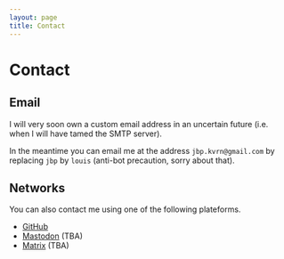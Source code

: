 ```yaml
---
layout: page
title: Contact
---
```


# Contact

## Email

I will very soon own a custom email address in an uncertain future (i.e. when I will have tamed the SMTP server).

In the meantime you can email me at the address `jbp.kvrn@gmail.com` by replacing `jbp` by `louis` (anti-bot precaution, sorry about that).

## Networks

You can also contact me using one of the following plateforms.

- [GitHub](https://github.com/kvrn1)
- [Mastodon](#) (TBA)
- [Matrix](#) (TBA)
